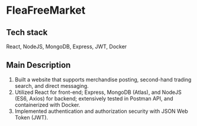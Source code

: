 # FleaFreeMarket

## Tech stack
React, NodeJS, MongoDB, Express, JWT, Docker

## Main Description
1.	Built a website that supports merchandise posting, second-hand trading search, and direct messaging.
2.	Utilized React for front-end; Express, MongoDB (Atlas), and NodeJS (ES6, Axios) for backend; extensively tested in Postman API, and containerized with Docker.
3.	Implemented authentication and authorization security with JSON Web Token (JWT).

